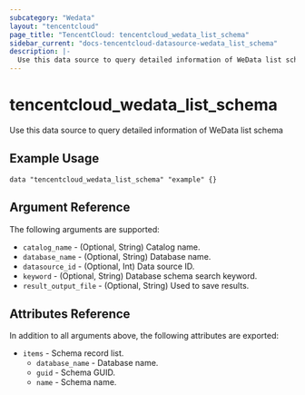 ```yaml
---
subcategory: "Wedata"
layout: "tencentcloud"
page_title: "TencentCloud: tencentcloud_wedata_list_schema"
sidebar_current: "docs-tencentcloud-datasource-wedata_list_schema"
description: |-
  Use this data source to query detailed information of WeData list schema
---
```


# tencentcloud_wedata_list_schema

Use this data source to query detailed information of WeData list schema

## Example Usage

```hcl
data "tencentcloud_wedata_list_schema" "example" {}
```

## Argument Reference

The following arguments are supported:

* `catalog_name` - (Optional, String) Catalog name.
* `database_name` - (Optional, String) Database name.
* `datasource_id` - (Optional, Int) Data source ID.
* `keyword` - (Optional, String) Database schema search keyword.
* `result_output_file` - (Optional, String) Used to save results.

## Attributes Reference

In addition to all arguments above, the following attributes are exported:

* `items` - Schema record list.
  * `database_name` - Database name.
  * `guid` - Schema GUID.
  * `name` - Schema name.


